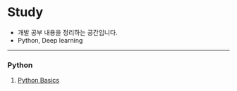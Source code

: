 # Study
* 개발 공부 내용을 정리하는 공간입니다.
* Python, Deep learning

* * *

### Python
1. [Python Basics](https://github.com/jyshine/study/blob/main/Python_Basic.ipynb)
